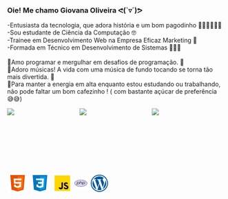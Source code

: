 ### Oie! Me chamo Giovana Oliveira ᕙ(`▿´)ᕗ

-Entusiasta da tecnologia, que adora história e um bom pagodinho 👩🏽‍💻🎶💃🏽
<br>
-Sou estudante de Ciência da Computação 🤓
<br>
-Trainee em Desenvolvimento Web na Empresa Eficaz Marketing 🚀
<br>
-Formada em Técnico em Desenvolvimento de Sistemas 👩🏽‍🎓
<br>
<br>
🌟Amo programar e mergulhar em desafios de programação. 🫡
<br>
🌟Adoro músicas! A vida com uma música de fundo tocando se torna tão mais divertida. 🥰
<br>
🌟Para manter a energia em alta enquanto estou estudando ou trabalhando, não pode faltar um bom cafezinho ! ( com bastante açúcar de preferência 😅😅) 
<br>

 <div style="display: flex">
  <img height="150em" src="https://github-readme-stats.vercel.app/api?username=giovanaoliveira-14&show_icons=true&theme=aura&include_all_commits=true&count_private=true" style="flex:1"/>
  <img height="150em" src="https://github-readme-stats.vercel.app/api/top-langs/?username=giovanaoliveira-14&layout=compact&langs_count=7&theme=aura" style="flex:1"/>
  <img src="https://streak-stats.demolab.com/?user=giovanaoliveira-14&theme=aura" style="flex:1" width="36%" heigth="150px" />
</div>
<div style="display: inline-block">
  <img align="center" src="https://github.com/giovanaoliveira-14/giovanaoliveira-14/raw/master/icons/html.png">
  <img align="center" src="https://github.com/giovanaoliveira-14/giovanaoliveira-14/raw/master/icons/css.png">
  <img align="center" src="https://github.com/giovanaoliveira-14/giovanaoliveira-14/raw/master/icons/js.png">
  <img align="center" src="https://github.com/giovanaoliveira-14/giovanaoliveira-14/raw/master/icons/php.png">
  <img align="center" src="https://github.com/giovanaoliveira-14/giovanaoliveira-14/raw/master/icons/wordpress.png">
</div>
